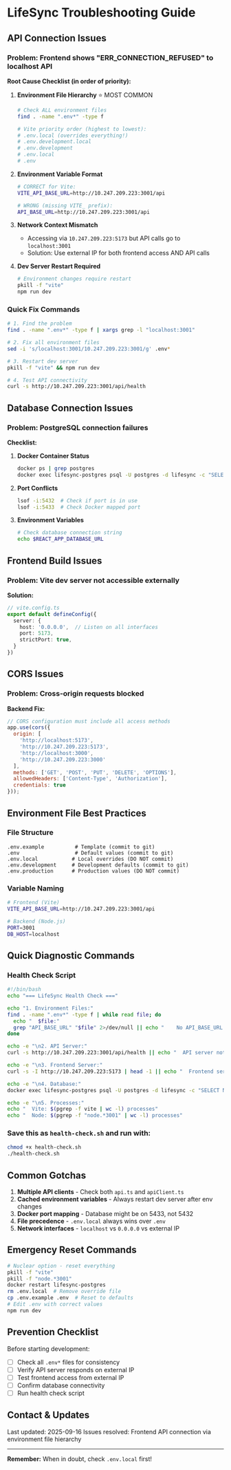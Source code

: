 # LifeSync Troubleshooting Guide

## API Connection Issues

### Problem: Frontend shows "ERR_CONNECTION_REFUSED" to localhost API

**Root Cause Checklist (in order of priority):**

1. **Environment File Hierarchy** ⭐ MOST COMMON
   ```bash
   # Check ALL environment files
   find . -name ".env*" -type f
   
   # Vite priority order (highest to lowest):
   # .env.local (overrides everything!)
   # .env.development.local
   # .env.development
   # .env.local
   # .env
   ```

2. **Environment Variable Format**
   ```bash
   # CORRECT for Vite:
   VITE_API_BASE_URL=http://10.247.209.223:3001/api
   
   # WRONG (missing VITE_ prefix):
   API_BASE_URL=http://10.247.209.223:3001/api
   ```

3. **Network Context Mismatch**
   - Accessing via `10.247.209.223:5173` but API calls go to `localhost:3001`
   - Solution: Use external IP for both frontend access AND API calls

4. **Dev Server Restart Required**
   ```bash
   # Environment changes require restart
   pkill -f "vite"
   npm run dev
   ```

### Quick Fix Commands

```bash
# 1. Find the problem
find . -name ".env*" -type f | xargs grep -l "localhost:3001"

# 2. Fix all environment files
sed -i 's/localhost:3001/10.247.209.223:3001/g' .env*

# 3. Restart dev server
pkill -f "vite" && npm run dev

# 4. Test API connectivity
curl -s http://10.247.209.223:3001/api/health
```

## Database Connection Issues

### Problem: PostgreSQL connection failures

**Checklist:**
1. **Docker Container Status**
   ```bash
   docker ps | grep postgres
   docker exec lifesync-postgres psql -U postgres -d lifesync -c "SELECT NOW();"
   ```

2. **Port Conflicts**
   ```bash
   lsof -i:5432  # Check if port is in use
   lsof -i:5433  # Check Docker mapped port
   ```

3. **Environment Variables**
   ```bash
   # Check database connection string
   echo $REACT_APP_DATABASE_URL
   ```

## Frontend Build Issues

### Problem: Vite dev server not accessible externally

**Solution:**
```typescript
// vite.config.ts
export default defineConfig({
  server: {
    host: '0.0.0.0',  // Listen on all interfaces
    port: 5173,
    strictPort: true,
  }
})
```

## CORS Issues

### Problem: Cross-origin requests blocked

**Backend Fix:**
```javascript
// CORS configuration must include all access methods
app.use(cors({
  origin: [
    'http://localhost:5173', 
    'http://10.247.209.223:5173',
    'http://localhost:3000', 
    'http://10.247.209.223:3000'
  ],
  methods: ['GET', 'POST', 'PUT', 'DELETE', 'OPTIONS'],
  allowedHeaders: ['Content-Type', 'Authorization'],
  credentials: true
}));
```

## Environment File Best Practices

### File Structure
```
.env.example          # Template (commit to git)
.env                  # Default values (commit to git)
.env.local           # Local overrides (DO NOT commit)
.env.development     # Development defaults (commit to git)
.env.production      # Production values (DO NOT commit)
```

### Variable Naming
```bash
# Frontend (Vite)
VITE_API_BASE_URL=http://10.247.209.223:3001/api

# Backend (Node.js)
PORT=3001
DB_HOST=localhost
```

## Quick Diagnostic Commands

### Health Check Script
```bash
#!/bin/bash
echo "=== LifeSync Health Check ==="

echo "1. Environment Files:"
find . -name ".env*" -type f | while read file; do
  echo "  $file:"
  grep "API_BASE_URL" "$file" 2>/dev/null || echo "    No API_BASE_URL found"
done

echo -e "\n2. API Server:"
curl -s http://10.247.209.223:3001/api/health || echo "  API server not responding"

echo -e "\n3. Frontend Server:"
curl -s -I http://10.247.209.223:5173 | head -1 || echo "  Frontend server not responding"

echo -e "\n4. Database:"
docker exec lifesync-postgres psql -U postgres -d lifesync -c "SELECT NOW();" 2>/dev/null || echo "  Database not responding"

echo -e "\n5. Processes:"
echo "  Vite: $(pgrep -f vite | wc -l) processes"
echo "  Node: $(pgrep -f "node.*3001" | wc -l) processes"
```

### Save this as `health-check.sh` and run with:
```bash
chmod +x health-check.sh
./health-check.sh
```

## Common Gotchas

1. **Multiple API clients** - Check both `api.ts` and `apiClient.ts`
2. **Cached environment variables** - Always restart dev server after env changes
3. **Docker port mapping** - Database might be on 5433, not 5432
4. **File precedence** - `.env.local` always wins over `.env`
5. **Network interfaces** - `localhost` vs `0.0.0.0` vs external IP

## Emergency Reset Commands

```bash
# Nuclear option - reset everything
pkill -f "vite"
pkill -f "node.*3001"
docker restart lifesync-postgres
rm .env.local  # Remove override file
cp .env.example .env  # Reset to defaults
# Edit .env with correct values
npm run dev
```

## Prevention Checklist

Before starting development:
- [ ] Check all `.env*` files for consistency
- [ ] Verify API server responds on external IP
- [ ] Test frontend access from external IP
- [ ] Confirm database connectivity
- [ ] Run health check script

## Contact & Updates

Last updated: 2025-09-16
Issues resolved: Frontend API connection via environment file hierarchy

---

**Remember:** When in doubt, check `.env.local` first!